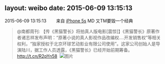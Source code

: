 layout: weibo
date: 2015-06-09 13:15:13
---
<meta name="referrer" content="no-referrer" />

2015-06-09 13:15:13  &nbsp;&nbsp;&nbsp;&nbsp;&nbsp;&nbsp; 来自 <a href="sinaweibo://customweibosource" rel="nofollow">iPhone 5s</a>
MD 又TM要毁一个经典
>  @南都周刊: 【传《黑猫警长》将拍真人版电影[震惊]】《黑猫警长》原著作者诸志祥发布声明：“原著小说的真人影视作品改编权....开发销售权”等相关权利，“独家授权于北京环球艺动影业有限公司使用”。这家公司创始人是导演陆川，据工作人员透露，《黑猫警长》已经开始前期筹备。http://t.cn/R2pYn58 ​​​
>  ![图片](https://ww2.sinaimg.cn/large/61d7cd94gw1esxr26c5q9j20xc0irdkj.jpg)

